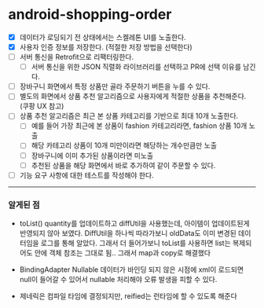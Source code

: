# android-shopping-order

- [x] 데이터가 로딩되기 전 상태에서는 스켈레톤 UI를 노출한다.
- [x] 사용자 인증 정보를 저장한다. (적절한 저장 방법을 선택한다)
- [ ] 서버 통신을 Retrofit으로 리팩터링한다.
  - [ ] 서버 통신을 위한 JSON 직렬화 라이브러리를 선택하고 PR에 선택 이유를 남긴다.
- [ ] 장바구니 화면에서 특정 상품만 골라 주문하기 버튼을 누를 수 있다. 
- [ ] 별도의 화면에서 상품 추천 알고리즘으로 사용자에게 적절한 상품을 추천해준다. (쿠팡 UX 참고)
- [ ] 상품 추천 알고리즘은 최근 본 상품 카테고리를 기반으로 최대 10개 노출한다. 
  - [ ] 예를 들어 가장 최근에 본 상품이 fashion 카테고리라면, fashion 상품 10개 노출 
  - [ ] 해당 카테고리 상품이 10개 미만이라면 해당하는 개수만큼만 노출 
  - [ ] 장바구니에 이미 추가된 상품이라면 미노출 
  - [ ] 추천된 상품을 해당 화면에서 바로 추가하여 같이 주문할 수 있다.
- [ ] 기능 요구 사항에 대한 테스트를 작성해야 한다.

---

### 알게된 점
- toList()
quantity를 업데이트하고 diffUtil을 사용했는데, 아이템이 업데이트된게 반영되지 않아 보였다. 
DiffUtil을 하나씩 따라가보니 oldData도 이미 변경된 데이터임을 로그를 통해 알았다. 
그래서 더 들어가보니 toList를 사용하면 list는 복제되어도 안에 객체 참조는 그대로 됨..
그래서 map과 copy로 해결했다

- BindingAdapter Nullable
데이터가 바인딩 되지 않은 시점에 xml이 로드되면 null이 들어갈 수 있어서 nullable 처리해야 오류 발생을 피할 수 있다.

- 제네릭은 컴파일 타임에 결정되지만, reified는 런타임에 할 수 있도록 해준다